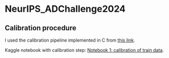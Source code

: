 # NeurIPS_ADChallenge2024

## Calibration procedure
I used the calibration pipeline implemented in C from [this link](https://www.kaggle.com/competitions/ariel-data-challenge-2024/discussion/531453).

Kaggle notebook with calibration step: [Notebook 1: calibration of train data](https://www.kaggle.com/code/olehkivernyk/neurips-starter).